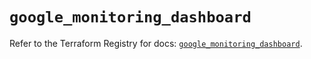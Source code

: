 # `google_monitoring_dashboard`

Refer to the Terraform Registry for docs: [`google_monitoring_dashboard`](https://registry.terraform.io/providers/hashicorp/google-beta/6.36.1/docs/resources/google_monitoring_dashboard).
